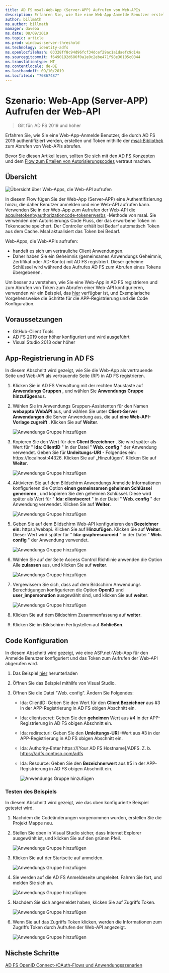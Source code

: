```yaml
---
title: AD FS msal-Web-App (Server-APP) Aufrufen von Web-APIs
description: Erfahren Sie, wie Sie eine Web-App-Anmelde Benutzer erstellen, die durch AD FS 2019 authentifiziert werden.
author: billmath
ms.author: billmath
manager: daveba
ms.date: 08/09/2019
ms.topic: article
ms.prod: windows-server-threshold
ms.technology: identity-adfs
ms.openlocfilehash: 03328ff8c94d96fcf34dcef29ac1a1daefc9d14a
ms.sourcegitcommit: f6490192d686f0a1e0c2ebe471f98e30105c0844
ms.translationtype: MT
ms.contentlocale: de-DE
ms.lasthandoff: 09/10/2019
ms.locfileid: "70867487"
---
```

# <a name="scenario-web-app-server-app-calling-web-api"></a>Szenario: Web-App (Server-APP) Aufrufen der Web-API 
>Gilt für: AD FS 2019 und höher 
 
Erfahren Sie, wie Sie eine Web-App-Anmelde Benutzer, die durch AD FS 2019 authentifiziert werden, erstellen und Token mithilfe der [msal-Bibliothek](https://github.com/AzureAD/microsoft-authentication-library-for-dotnet/wiki) zum Abrufen von Web-APIs abrufen.  
 
Bevor Sie diesen Artikel lesen, sollten Sie sich mit den [AD FS Konzepten](../ad-fs-openid-connect-oauth-concepts.md) und dem [Flow zum Erteilen von Autorisierungscodes](../../overview/ad-fs-openid-connect-oauth-flows-scenarios.md#authorization-code-grant-flow) vertraut machen.
 
## <a name="overview"></a>Übersicht 
 
![Übersicht über Web-Apps, die Web-API aufrufen](media/adfs-msal-web-app-web-api/webapp1.png)

In diesem Flow fügen Sie der Web-App (Server-APP) eine Authentifizierung hinzu, die daher Benutzer anmelden und eine Web-API aufrufen kann. Verwenden Sie in der Web-App zum Aufrufen der Web-API die [acquiretokenbyauthorizationcode-tokenerwerbs](https://docs.microsoft.com/en-us/dotnet/api/microsoft.identity.client.acquiretokenbyauthorizationcodeparameterbuilder?view=azure-dotnet) -Methode von msal. Sie verwenden den Autorisierungs Code Fluss, der das erworbene Token im Tokencache speichert. Der Controller erhält bei Bedarf automatisch Token aus dem Cache. Msal aktualisiert das Token bei Bedarf. 

Web-Apps, die Web-APIs aufrufen: 


- handelt es sich um vertrauliche Client Anwendungen. 
- Daher haben Sie ein Geheimnis (gemeinsames Anwendungs Geheimnis, Zertifikat oder AD-Konto) mit AD FS registriert. Dieser geheime Schlüssel wird während des Aufrufes AD FS zum Abrufen eines Tokens übergebenen.  

Um besser zu verstehen, wie Sie eine Web-App in AD FS registrieren und zum Abrufen von Token zum Abrufen einer Web-API konfigurieren, verwenden wir ein Beispiel, das [hier](https://github.com/microsoft/adfs-sample-msal-dotnet-webapp-to-webapi) verfügbar ist, und Exemplarische Vorgehensweise die Schritte für die APP-Registrierung und die Code Konfiguration.  

 
## <a name="pre-requisites"></a>Voraussetzungen 

- GitHub-Client Tools 
- AD FS 2019 oder höher konfiguriert und wird ausgeführt 
- Visual Studio 2013 oder höher 
 
## <a name="app-registration-in-ad-fs"></a>App-Registrierung in AD FS 
In diesem Abschnitt wird gezeigt, wie Sie die Web-App als vertrauende Seite und Web-API als vertrauende Seite (RP) in AD FS registrieren. 

  1. Klicken Sie in AD FS Verwaltung mit der rechten Maustaste auf **Anwendungs Gruppen** , und wählen Sie **Anwendungs Gruppe hinzufügen**aus.  
  2. Wählen Sie im Anwendungs Gruppen-Assistenten für den Namen **webappto WebAPI** aus, und wählen Sie unter **Client-Server Anwendungen** die Server Anwendung aus, die auf **eine Web-API-Vorlage zugreift** . Klicken Sie auf **Weiter**.  
  
      ![Anwendungs Gruppe hinzufügen](media/adfs-msal-web-app-web-api/webapp2.png)
  
  3. Kopieren Sie den Wert für den **Client Bezeichner** . Sie wird später als Wert für " **Ida: ClientID** " in der Datei " **Web. config** " der Anwendung verwendet. Geben Sie für **Umleitungs-URI** - Folgendes ein: https://localhost:44326. Klicken Sie auf „Hinzufügen“. Klicken Sie auf **Weiter**. 
  
      ![Anwendungs Gruppe hinzufügen](media/adfs-msal-web-app-web-api/webapp3.png)
  
  4. Aktivieren Sie auf dem Bildschirm Anwendungs Anmelde Informationen konfigurieren die Option **einen gemeinsamen geheimen Schlüssel generieren** , und kopieren Sie den geheimen Schlüssel. Diese wird später als Wert für " **Ida: clientsecret** " in der Datei " **Web. config** " der Anwendung verwendet. Klicken Sie auf **Weiter**.  
  
      ![Anwendungs Gruppe hinzufügen](media/adfs-msal-web-app-web-api/webapp4.png)
  
  5. Geben Sie auf dem Bildschirm Web-API konfigurieren den **Bezeichner ein:** https://webapi. Klicken Sie auf **Hinzufügen**. Klicken Sie auf **Weiter**. Dieser Wert wird später für " **Ida: graphresourceid** " in der Datei " **Web. config** " der Anwendung verwendet. 
  
      ![Anwendungs Gruppe hinzufügen](media/adfs-msal-web-app-web-api/webapp5.png)
  
  6. Wählen Sie auf der Seite Access Control Richtlinie anwenden die Option Alle **zulassen** aus, und klicken Sie auf **weiter**. 
  
      ![Anwendungs Gruppe hinzufügen](media/adfs-msal-web-app-web-api/webapp6.png)
  
  7. Vergewissern Sie sich, dass auf dem Bildschirm Anwendungs Berechtigungen konfigurieren die Option **OpenID** und **user_impersonation** ausgewählt sind, und klicken Sie auf **weiter**. 
  
      ![Anwendungs Gruppe hinzufügen](media/adfs-msal-web-app-web-api/webapp7.png)
  
  8. Klicken Sie auf dem Bildschirm Zusammenfassung auf **weiter**. 
  
  9. Klicken Sie im Bildschirm Fertigstellen auf **Schließen**.



## <a name="code-configuration"></a>Code Konfiguration 

In diesem Abschnitt wird gezeigt, wie eine ASP.net-Web-App für den Anmelde Benutzer konfiguriert und das Token zum Aufrufen der Web-API abgerufen wird. 

  1. Das Beispiel [hier](https://github.com/microsoft/adfs-sample-msal-dotnet-webapp-to-webapi) herunterladen   
  
  2. Öffnen Sie das Beispiel mithilfe von Visual Studio. 
  
  3. Öffnen Sie die Datei "Web. config". Ändern Sie Folgendes: 
       - Ida: ClientID: Geben Sie den Wert für den **Client Bezeichner** aus #3 in der APP-Registrierung in AD FS obigen Abschnitt ein. 
       - Ida: clientsecret: Geben Sie den **geheimen** Wert aus #4 in der APP-Registrierung in AD FS obigen Abschnitt ein. 
       - Ida: redirecturi: Geben Sie den **Umleitungs-URI** -Wert aus #3 in der APP-Registrierung in AD FS obigen Abschnitt ein. 
       - Ida: Authority-Enter https://[Your AD FS Hostname]/ADFS. Z. b. https://adfs.contoso.com/adfs 
       - Ida: Resource: Geben Sie den **Bezeichnerwert** aus #5 in der APP-Registrierung in AD FS obigen Abschnitt ein. 
      
          ![Anwendungs Gruppe hinzufügen](media/adfs-msal-web-app-web-api/webapp8.png)
 
 
### <a name="test-the-sample"></a>Testen des Beispiels 
In diesem Abschnitt wird gezeigt, wie das oben konfigurierte Beispiel getestet wird. 

  1. Nachdem die Codeänderungen vorgenommen wurden, erstellen Sie die Projekt Mappe neu. 
  
  2. Stellen Sie oben in Visual Studio sicher, dass Internet Explorer ausgewählt ist, und klicken Sie auf den grünen Pfeil. 
  
      ![Anwendungs Gruppe hinzufügen](media/adfs-msal-web-app-web-api/webapp9.png)

  3. Klicken Sie auf der Startseite auf anmelden. 
  
      ![Anwendungs Gruppe hinzufügen](media/adfs-msal-web-app-web-api/webapp10.png)

  4. Sie werden auf die AD FS Anmeldeseite umgeleitet. Fahren Sie fort, und melden Sie sich an. 
  
      ![Anwendungs Gruppe hinzufügen](media/adfs-msal-web-app-web-api/webapp11.png)

  5. Nachdem Sie sich angemeldet haben, klicken Sie auf Zugriffs Token.  
  
      ![Anwendungs Gruppe hinzufügen](media/adfs-msal-web-app-web-api/webapp12.png)

  6. Wenn Sie auf das Zugriffs Token klicken, werden die Informationen zum Zugriffs Token durch Aufrufen der Web-API angezeigt. 
  
      ![Anwendungs Gruppe hinzufügen](media/adfs-msal-web-app-web-api/webapp13.png)
 
 ## <a name="next-steps"></a>Nächste Schritte
[AD FS OpenID Connect-/OAuth-Flows und Anwendungsszenarien](../../overview/ad-fs-openid-connect-oauth-flows-scenarios.md)
 